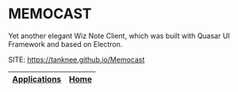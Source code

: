 # MEMOCAST

 Yet another elegant Wiz Note Client, which was built with Quasar  UI Framework and based on Electron.

 SITE: https://tanknee.github.io/Memocast

 | [Applications](https://portable-linux-apps.github.io/apps.html) | [Home](https://portable-linux-apps.github.io)
 | --- | --- |
